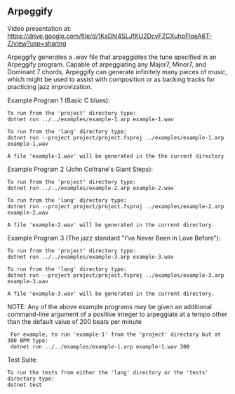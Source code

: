## Arpeggify ##

Video presentation at: https://drive.google.com/file/d/1KsDhl4SLJfKU2DcvFZCXuhpFlqeA6T-Z/view?usp=sharing

Arpeggify generates a .wav file that arpeggiates the tune specified in an Arpeggify program. Capable of arpeggiating any  Major7, Minor7, and Dominant 7 chords, Arpeggify can generate infinitely many pieces of music, which might be used to assist with composition or as backing tracks for practicing jazz improvization.

Example Program 1 (Basic C blues):

	To run from the 'project' directory type:
	dotnet run ../../examples/example-1.arp example-1.wav

	To run from the 'lang' directory type:
	dotnet run --project project/project.fsproj ../examples/example-1.arp example-1.wav

	A file 'example-1.wav' will be generated in the the current directory

Example Program 2 (John Coltrane's Giant Steps):

	To run from the 'project' directory type:
	dotnet run ../../examples/example-2.arp example-2.wav

	To run from the 'lang' directory type:
	dotnet run --project project/project.fsproj ../examples/example-2.arp example-2.wav

	A file 'example-2.wav' will be generated in the current directory.

Example Program 3 (The jazz standard "I've Never Been in Love Before"):

	To run from the 'project' directory type:
	dotnet run ../../examples/example-3.arp example-3.wav

	To run from the 'lang' directory type:
	dotnet run --project project/project.fsproj ../examples/example-3.arp example-3.wav

	A file 'example-3.wav' will be generated in the current directory.

 NOTE: Any of the above example programs may be given an additional command-line argument of a positive integer to arpeggiate at a tempo other than the default value of 200 beats per minute


   	 For example, to run 'example-1' from the 'project' directory but at 300 BPM type:
	 dotnet run ../../examples/example-1.arp example-1.wav 300

Test Suite:

	To run the tests from either the 'lang' directory or the 'tests' directory type:
	dotnet test

	